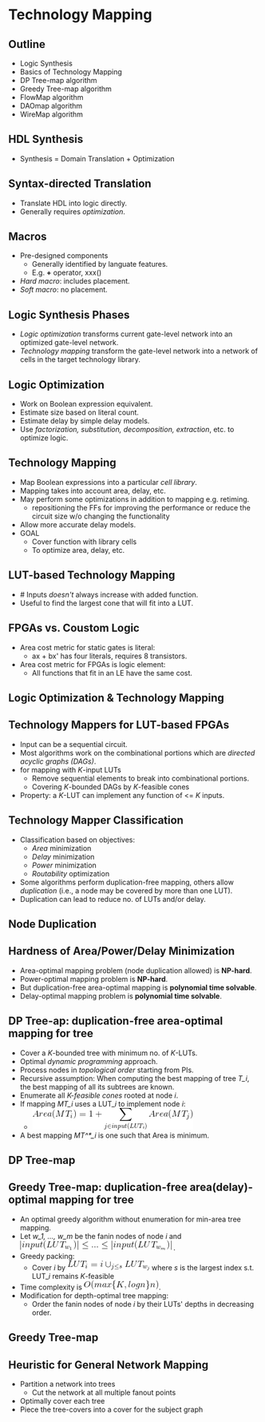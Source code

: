 # Technology Mapping

## Outline
* Logic Synthesis 
* Basics of Technology Mapping
* DP Tree-map algorithm
* Greedy Tree-map algorithm
* FlowMap algorithm
* DAOmap algorithm
* WireMap algorithm

## HDL Synthesis
* Synthesis = Domain Translation + Optimization

## Syntax-directed Translation
* Translate HDL into logic directly.
* Generally requires *optimization*.

## Macros
* Pre-designed components
	* Generally identified by languate features.
	* E.g. **+** operator, xxx()
* *Hard macro*: includes placement.
* *Soft macro*: no placement.

## Logic Synthesis Phases
* *Logic optimization* transforms current gate-level network into an optimized gate-level network.
* *Technology mapping* transform the gate-level network into a network of cells in the target technology library.

## Logic Optimization
* Work on Boolean expression equivalent.
* Estimate size based on literal count.
* Estimate delay by simple delay models.
* Use *factorization, substitution, decomposition, extraction*, etc. to optimize logic.

## Technology Mapping
* Map Boolean expressions into a particular *cell library*.
* Mapping takes into account area, delay, etc.
* May perform some optimizations in addition to mapping e.g. retiming.
	* repositioning the FFs for improving the performance or
reduce the circuit size w/o changing the functionality
* Allow more accurate delay models.
* GOAL
	* Cover function with library cells
	* To optimize area, delay, etc.

## LUT-based Technology Mapping
* \# Inputs *doesn't* always increase with added function.
* Useful to find the largest cone that will fit into a LUT.

## FPGAs vs. Coustom Logic
* Area cost metric for static gates is literal:
	* ax + bx' has four literals, requires 8 transistors.
* Area cost metric for FPGAs is logic element:
	* All functions that fit in an LE have the same cost.

## Logic Optimization & Technology Mapping

## Technology Mappers for LUT-based FPGAs
* Input can be a sequential circuit.
* Most algorithms work on the combinational portions which are *directed acyclic graphs (DAGs)*.
* for mapping with *K*-input LUTs
	* Remove sequential elements to break into combinational portions.
	* Covering *K*-bounded DAGs by *K*-feasible cones
* Property: a *K*-LUT can implement any function of <= *K* inputs.

## Technology Mapper Classification
* Classification based on objectives:
	* *Area* minimization
	* *Delay* minimization
	* *Power* minimization
	* *Routability* optimization
* Some algorithms perform duplication-free mapping, others allow *duplication* (i.e., a node may be covered by more than one LUT).
* Duplication can lead to reduce no. of LUTs and/or delay.

## Node Duplication

## Hardness of Area/Power/Delay Minimization
* Area-optimal mapping problem (node duplication allowed) is **NP-hard**.
* Power-optimal mapping problem is **NP-hard**.
* But duplication-free area-optimal mapping is **polynomial time solvable**.
* Delay-optimal mapping problem is **polynomial time solvable**.

## DP Tree-ap: duplication-free area-optimal mapping for tree
* Cover a *K*-bounded tree with minimum no. of *K*-LUTs.
* Optimal *dynamic programming* approach.
* Process nodes in *topological order* starting from PIs.
* Recursive assumption: When computing the best mapping of tree *T_i*, the best mapping of
all its subtrees are known.
* Enumerate all *K-feasible cones* rooted at node *i*.
* If mapping *MT_i* uses a LUT_*i* to implement node *i*:
	* ![Alt Text](pg20_Chap10.gif)
* A best mapping *MT^\*_i* is one such that Area is minimum.

## DP Tree-map

## Greedy Tree-map: duplication-free area(delay)-optimal mapping for tree
* An optimal greedy algorithm without enumeration for min-area tree mapping.
* Let *w_1, ..., w_m* be the fanin nodes of node *i* and 
![Alt Text](pg22_Chap10.gif) .
* Greedy packing:
	* Cover *i* by ![Alt Text](pg22_Chap10_1.gif) where *s* is the
largest index s.t. LUT_*i* remains *K*-feasible
* Time complexity is ![Alt Text](pg22_Chap10_2.gif).
* Modification for depth-optimal tree mapping:
	* Order the fanin nodes of node *i* by their LUTs' depths in decreasing order.

## Greedy Tree-map

## Heuristic for General Network Mapping
* Partition a network into trees
	* Cut the network at all multiple fanout points
* Optimally cover each tree
* Piece the tree-covers into a cover for the subject graph
